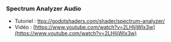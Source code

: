 ### Spectrum Analyzer Audio

* Tutoriel : [ttps://godotshaders.com/shader/spectrum-analyzer/](https://godotshaders.com/shader/spectrum-analyzer/)  
* Vidéo : [https://www.youtube.com/watch?v=2LHljiWIx3w](https://www.youtube.com/watch?v=2LHljiWIx3w)  


